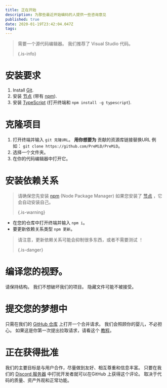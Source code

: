```yaml
---
title: 正在开始
description: 为那些最近开始编码的人提供一些咨询意见
published: true
date: 2020-01-19T23:42:04.047Z
tags:
---
```


> 需要一个源代码编辑器。 我们推荐了 Visual Studio 代码。 
> 
> {.is-info}

# 安装要求
1. Install [Git](https://git-scm.com/).
2. 安装 [节点](https://nodejs.org/en/) (带有 [npm](https://www.npmjs.com/)).
3. 安装 [TypeScript](https://www.typescriptlang.org/index.html#download-links) (打开终端和 `npm install -g typescript`).

# 克隆项目
1. 打开终端并输入 `git 克隆URL`。 **用你想要为** 贡献的资源库链接替换URL 例如： `git clone https://github.com/PreMiD/PreMiD`。
2. 选择一个文件夹。
3. 在你的代码编辑器中打开它。

# 安装依赖关系
> 请确保您先安装 [npm](https://www.npmjs.com/) (Node Package Manager) 如果您安装了 [节点](https://nodejs.org/en/) ，它会自动安装自己。 
> 
> {.is-warning}

- 在您的仓库中打开终端并输入 `npm i`。
- 要更新依赖关系类型 `npm 更新`。

> 请注意，更新依赖关系可能会抑制很多东西，或者不需要测试 ！ 
> 
> {.is-danger}

# 编译您的视野。
请保持结构。 我们不想破坏我们的项目。 隐藏文件可能不被接受。

# 提交您的梦想中
只需在我们的 [GitHub 仓库](https://github.com/PreMiD/) 上打开一个合并请求。 我们会照顾你的婴儿，不必担心。 如果这是你第一次提出拉取请求，请看这个 [教程](https://help.github.com/en/articles/creating-a-pull-request)。

# 正在获得批准
我们的主要目标是与用户合作，尽量做到友好、相互尊重和信息丰富。 只要在我们的 [Discord 服务器](https://discord.gg/PreMiD) 中打扰开发者就可以在GitHub 上获得这个评论。 取决于代码的质量、资产外观和正常功能。